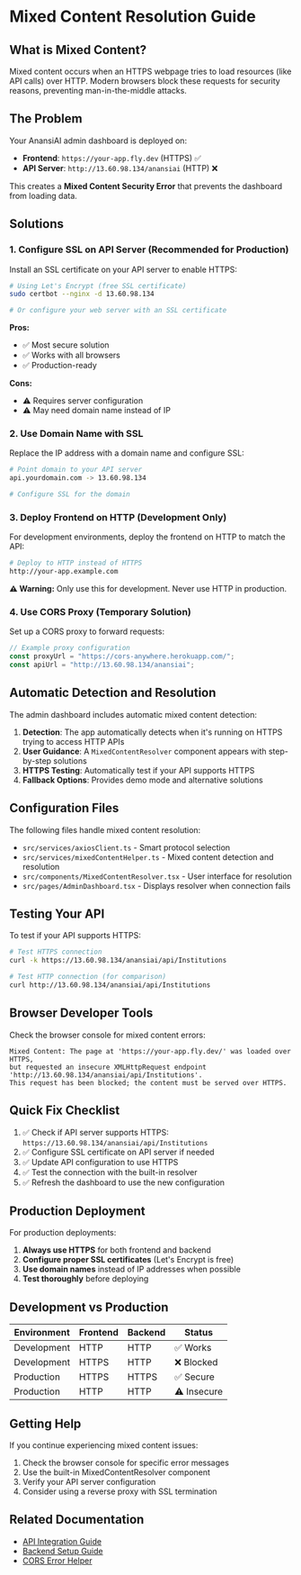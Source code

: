 # Mixed Content Resolution Guide

## What is Mixed Content?

Mixed content occurs when an HTTPS webpage tries to load resources (like API calls) over HTTP. Modern browsers block these requests for security reasons, preventing man-in-the-middle attacks.

## The Problem

Your AnansiAI admin dashboard is deployed on:

- **Frontend**: `https://your-app.fly.dev` (HTTPS) ✅
- **API Server**: `http://13.60.98.134/anansiai` (HTTP) ❌

This creates a **Mixed Content Security Error** that prevents the dashboard from loading data.

## Solutions

### 1. Configure SSL on API Server (Recommended for Production)

Install an SSL certificate on your API server to enable HTTPS:

```bash
# Using Let's Encrypt (free SSL certificate)
sudo certbot --nginx -d 13.60.98.134

# Or configure your web server with an SSL certificate
```

**Pros:**

- ✅ Most secure solution
- ✅ Works with all browsers
- ✅ Production-ready

**Cons:**

- ⚠️ Requires server configuration
- ⚠️ May need domain name instead of IP

### 2. Use Domain Name with SSL

Replace the IP address with a domain name and configure SSL:

```bash
# Point domain to your API server
api.yourdomain.com -> 13.60.98.134

# Configure SSL for the domain
```

### 3. Deploy Frontend on HTTP (Development Only)

For development environments, deploy the frontend on HTTP to match the API:

```bash
# Deploy to HTTP instead of HTTPS
http://your-app.example.com
```

**⚠️ Warning:** Only use this for development. Never use HTTP in production.

### 4. Use CORS Proxy (Temporary Solution)

Set up a CORS proxy to forward requests:

```javascript
// Example proxy configuration
const proxyUrl = "https://cors-anywhere.herokuapp.com/";
const apiUrl = "http://13.60.98.134/anansiai";
```

## Automatic Detection and Resolution

The admin dashboard includes automatic mixed content detection:

1. **Detection**: The app automatically detects when it's running on HTTPS trying to access HTTP APIs
2. **User Guidance**: A `MixedContentResolver` component appears with step-by-step solutions
3. **HTTPS Testing**: Automatically test if your API supports HTTPS
4. **Fallback Options**: Provides demo mode and alternative solutions

## Configuration Files

The following files handle mixed content resolution:

- `src/services/axiosClient.ts` - Smart protocol selection
- `src/services/mixedContentHelper.ts` - Mixed content detection and resolution
- `src/components/MixedContentResolver.tsx` - User interface for resolution
- `src/pages/AdminDashboard.tsx` - Displays resolver when connection fails

## Testing Your API

To test if your API supports HTTPS:

```bash
# Test HTTPS connection
curl -k https://13.60.98.134/anansiai/api/Institutions

# Test HTTP connection (for comparison)
curl http://13.60.98.134/anansiai/api/Institutions
```

## Browser Developer Tools

Check the browser console for mixed content errors:

```
Mixed Content: The page at 'https://your-app.fly.dev/' was loaded over HTTPS,
but requested an insecure XMLHttpRequest endpoint 'http://13.60.98.134/anansiai/api/Institutions'.
This request has been blocked; the content must be served over HTTPS.
```

## Quick Fix Checklist

1. ✅ Check if API server supports HTTPS: `https://13.60.98.134/anansiai/api/Institutions`
2. ✅ Configure SSL certificate on API server if needed
3. ✅ Update API configuration to use HTTPS
4. ✅ Test the connection with the built-in resolver
5. ✅ Refresh the dashboard to use the new configuration

## Production Deployment

For production deployments:

1. **Always use HTTPS** for both frontend and backend
2. **Configure proper SSL certificates** (Let's Encrypt is free)
3. **Use domain names** instead of IP addresses when possible
4. **Test thoroughly** before deploying

## Development vs Production

| Environment | Frontend | Backend | Status      |
| ----------- | -------- | ------- | ----------- |
| Development | HTTP     | HTTP    | ✅ Works    |
| Development | HTTPS    | HTTP    | ❌ Blocked  |
| Production  | HTTPS    | HTTPS   | ✅ Secure   |
| Production  | HTTP     | HTTP    | ⚠️ Insecure |

## Getting Help

If you continue experiencing mixed content issues:

1. Check the browser console for specific error messages
2. Use the built-in MixedContentResolver component
3. Verify your API server configuration
4. Consider using a reverse proxy with SSL termination

## Related Documentation

- [API Integration Guide](./API_INTEGRATION_GUIDE.md)
- [Backend Setup Guide](./backend-setup-guide.md)
- [CORS Error Helper](../src/components/CorsErrorHelper.tsx)
